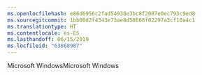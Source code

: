 ```yaml
---
ms.openlocfilehash: e86d6956c2fad54938e3bc8f2087e0ec793c9ed8
ms.sourcegitcommit: 1bb00d2f4343e73ae8d58668f02297a3cf10a4c1
ms.translationtype: HT
ms.contentlocale: es-ES
ms.lasthandoff: 06/15/2019
ms.locfileid: "63868987"
---
```

<span data-ttu-id="88650-101">Microsoft Windows</span><span class="sxs-lookup"><span data-stu-id="88650-101">Microsoft Windows</span></span>